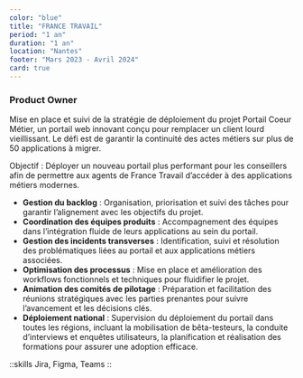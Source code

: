 ```yaml
---
color: "blue"
title: "FRANCE TRAVAIL"
period: "1 an"
duration: "1 an"
location: "Nantes"
footer: "Mars 2023 - Avril 2024"
card: true
---
```


### Product Owner

Mise en place et suivi de la stratégie de déploiement du projet Portail Coeur Métier, un portail web innovant conçu pour remplacer un client lourd vieillissant. Le défi est de garantir la continuité des actes métiers sur plus de 50 applications à migrer.

Objectif : Déployer un nouveau portail plus performant pour les conseillers afin de permettre aux agents de France Travail d’accéder à des applications métiers modernes.

- **Gestion du backlog** : Organisation, priorisation et suivi des tâches pour garantir l’alignement avec les objectifs du projet.
- **Coordination des équipes produits** : Accompagnement des équipes dans l’intégration fluide de leurs applications au sein du portail.
- **Gestion des incidents transverses** : Identification, suivi et résolution des problématiques liées au portail et aux applications métiers associées.
- **Optimisation des processus** : Mise en place et amélioration des workflows fonctionnels et techniques pour fluidifier le projet.
- **Animation des comités de pilotage** : Préparation et facilitation des réunions stratégiques avec les parties prenantes pour suivre l’avancement et les décisions clés.
- **Déploiement national** : Supervision du déploiement du portail dans toutes les régions, incluant la mobilisation de bêta-testeurs, la conduite d’interviews et enquêtes utilisateurs, la planification et réalisation des formations pour assurer une adoption efficace.


::skills
Jira, Figma, Teams
::
